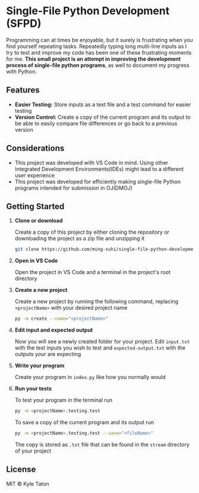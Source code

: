 # Single-File Python Development (SFPD)
Programming can at times be enjoyable, but it surely is frustrating when you find yourself repeating tasks. Repeatedly typing long multi-line inputs as I try to test and improve my code has been one of these frustrating moments for me. 
**This small project is an attempt in improving the development process of single-file python programs**, as well to document my progress with Python.

## Features
- **Easier Testing:** Store inputs as a text file and a test command for easier testing
- **Version Control:** Create a copy of the current program and its output to be able to easily compare file differences or go back to a previous version

## Considerations
- This project was developed with VS Code in mind. Using other Integrated Development Environments(IDEs) might lead to a different user experience
- This project was developed for efficiently making single-file Python programs intended for submission in OJ(DMOJ)

## Getting Started

1. **Clone or download**

    Create a copy of this project by either cloning the repository or downloading the project as a zip file and unzipping it

    ```bash
    git clone https://github.com/ming-suhi/single-file-python-development.git
    ```

2. **Open in VS Code**

    Open the project in VS Code and a terminal in the project's root directory

3. **Create a new project**

    Create a new project by running the following command, replacing `<projectName>` with your desired project name

    ```bash
    py -m create --name="<projectName>"
    ```

4. **Edit input and expected output**
    
    Now you will see a newly created folder for your project. Edit `input.txt` with the test inputs you wish to test and `expected-output.txt` with the outputs your are expecting

5. **Write your program**

    Create your program in `index.py` like how you normally would

6. **Run your tests**

    To test your program in the terminal run
    
    ```bash
    py -m <projectName>.testing.test
    ```
    
    To save a copy of the current program and its output run

    ```bash
    py -m <projectName>.testing.test --save="<fileName>"
    ```

    The copy is stored as `.txt` file that can be found in the `stream` directory of your project

## License
MIT © Kyle Taton